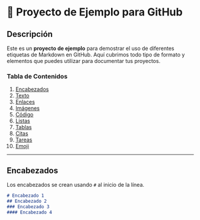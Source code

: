 # 📘 Proyecto de Ejemplo para GitHub

## Descripción
Este es un **proyecto de ejemplo** para demostrar el uso de diferentes etiquetas de Markdown en GitHub. Aquí cubrimos todo tipo de formato y elementos que puedes utilizar para documentar tus proyectos.

### Tabla de Contenidos
1. [Encabezados](#encabezados)
2. [Texto](#texto)
3. [Enlaces](#enlaces)
4. [Imágenes](#imágenes)
5. [Código](#código)
6. [Listas](#listas)
7. [Tablas](#tablas)
8. [Citas](#citas)
9. [Tareas](#tareas)
10. [Emoji](#emoji)

---

## Encabezados
Los encabezados se crean usando `#` al inicio de la línea.

```markdown
# Encabezado 1
## Encabezado 2
### Encabezado 3
#### Encabezado 4
